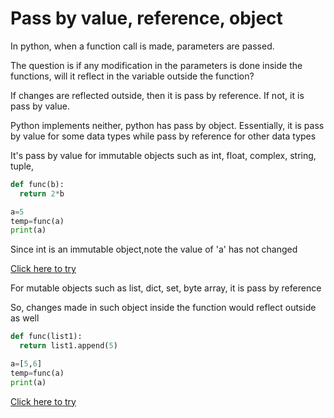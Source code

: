 # Pass by value, reference, object

In python, when a function call is made, parameters are passed. 

The question is if any modification in the parameters is done inside the functions, will it reflect in the variable outside the function?

If changes are reflected outside, then it is pass by reference. If not, it is pass by value. 

Python implements neither, python has pass by object. Essentially, it is pass by value for some data types while pass by reference for other data types

It's pass by value for immutable objects such as int, float, complex, string, tuple,
```python
def func(b):
  return 2*b
```
```python
a=5
temp=func(a)
print(a)
```
Since int is an immutable object,note the value of 'a' has not changed

[Click here to try](https://colab.research.google.com/github/pythoncoder100/practice/blob/master/Pass_by_Object_1.ipynb)


For mutable objects such as list, dict, set, byte array, it is pass by reference

So, changes made in such object inside the function would reflect outside as well

```python
def func(list1):
  return list1.append(5)
```
```python
a=[5,6]
temp=func(a)
print(a)
```

[Click here to try](https://colab.research.google.com/github/pythoncoder100/practice/blob/master/pass_by_object2.ipynb)
